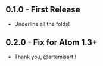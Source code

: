## 0.1.0 - First Release
* Underline all the folds!

## 0.2.0 - Fix for Atom 1.3+
* Thank you, @artemisart !
